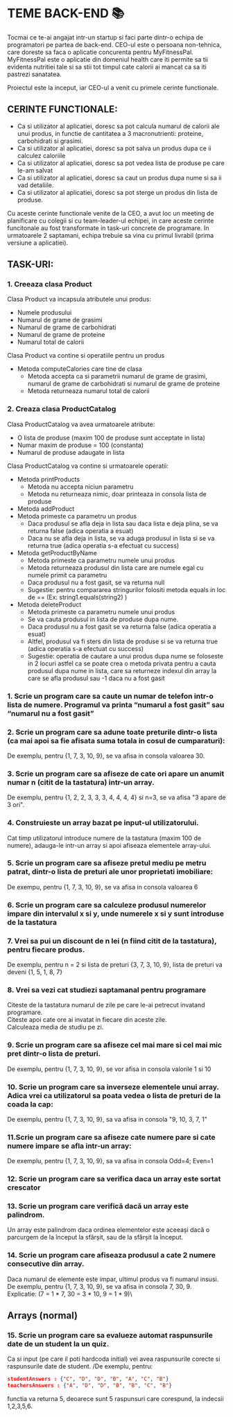 # TEME BACK-END 📚

Tocmai ce te-ai angajat intr-un startup si faci parte dintr-o echipa de programatori pe partea de back-end. CEO-ul este o persoana non-tehnica, care doreste sa faca o aplicatie concurenta pentru MyFitnessPal.
MyFitnessPal este o aplicatie din domeniul health care iti permite sa tii evidenta nutritiei tale si sa stii tot timpul cate calorii ai mancat ca sa iti pastrezi sanatatea.

Proiectul este la inceput, iar CEO-ul a venit cu primele cerinte functionale.


## CERINTE FUNCTIONALE:
* Ca si utilizator al aplicatiei, doresc sa pot calcula numarul de calorii ale unui produs, in functie de cantitatea a 3 macronutrienti: proteine, carbohidrati si grasimi.
* Ca si utilizator al aplicatiei, doresc sa pot salva un produs dupa ce ii calculez caloriile
* Ca si utilizator al aplicatiei, doresc sa pot vedea lista de produse pe care le-am salvat
* Ca si utilizator al aplicatiei, doresc sa caut un produs dupa nume si sa ii vad detaliile.
* Ca si utilizator al aplicatiei, doresc sa pot sterge un produs din lista de produse.

Cu aceste cerinte functionale venite de la CEO, a avut loc un meeting de planificare cu colegii si cu team-leader-ul echipei, in care aceste cerinte funcitonale au fost transformate in task-uri concrete de programare.
In urmatoarele 2 saptamani, echipa trebuie sa vina cu primul livrabil (prima versiune a aplicatiei).

## TASK-URI:

### 1. Creeaza clasa Product
Clasa Product va incapsula atributele unui produs:
* Numele produsului
* Numarul de grame de grasimi
* Numarul de grame de carbohidrati
* Numarul de grame de proteine
* Numarul total de calorii

Clasa Product va contine si operatiile pentru un produs
* Metoda computeCalories care tine de clasa 
  - Metoda accepta ca si parametrii numarul de grame de grasimi, numarul de grame de carbohidrati si numarul de grame de proteine
  - Metoda returneaza numarul total de calorii

### 2. Creaza clasa ProductCatalog
Clasa ProductCatalog va avea urmatoarele atribute:
* O lista de produse (maxim 100 de produse sunt acceptate in lista)
* Numar maxim de produse = 100 (constanta)
* Numarul de produse adaugate in lista

Clasa ProductCatalog va contine si urmatoarele operatii:
* Metoda printProducts
  - Metoda nu accepta niciun parametru
  - Metoda nu returneaza nimic, doar printeaza in consola lista de produse
* Metoda addProduct
* Metoda primeste ca parametru un produs
  - Daca produsul se afla deja in lista sau daca lista e deja plina,  se va returna false (adica operatia a esuat)
  - Daca nu se afla deja in lista, se va aduga produsul in lista si se va returna true (adica operatia s-a efectuat cu success)
* Metoda getProductByName
  - Metoda primeste ca parametru numele unui produs
  - Metoda returneaza produsul din lista care are numele egal cu numele primit ca parametru
  - Daca produsul nu a fost gasit, se va returna null
  - Sugestie: pentru compararea stringurilor folositi metoda equals in loc de == (Ex: string1.equals(string2) )
* Metoda deleteProduct
  - Metoda primeste ca parametru numele unui produs
  - Se va cauta produsul in lista de produse dupa nume.
  - Daca produsul nu a fost gasit se va returna  false (adica operatia a esuat)
  - Altfel, produsul va fi sters din lista de produse si se va returna true  (adica operatia s-a efectuat cu success)
  - Sugestie: operatia de cautare a unui produs dupa nume se foloseste in 2 locuri astfel ca se poate crea o metoda privata pentru a cauta produsul dupa nume in lista, care sa returneze indexul din array la care se afla produsul sau -1 daca nu a fost gasit 



### 1. Scrie un program care sa caute un numar de telefon intr-o lista de numere. Programul va printa “numarul a fost gasit” sau “numarul nu a fost gasit”

### 2. Scrie un program care sa adune toate preturile dintr-o lista (ca mai apoi sa fie afisata suma totala in cosul de cumparaturi):
De exemplu, pentru {1, 7, 3, 10, 9}, se va afisa in consola valoarea 30.

### 3. Scrie un program care sa afiseze de cate ori apare un anumit numar n (citit de la tastatura) intr-un array.
De exemplu, pentru {1, 2, 2, 3, 3, 3, 4, 4, 4, 4} si n=3, se va afisa "3 apare de 3 ori".

### 4. Construieste un array bazat pe input-ul utilizatorului.
Cat timp utilizatorul introduce numere de la tastatura (maxim 100 de numere), adauga-le intr-un array si apoi afiseaza elementele array-ului.

### 5. Scrie un program care sa afiseze pretul mediu pe metru patrat, dintr-o lista de preturi ale unor proprietati imobiliare:
De exempu, pentru {1, 7, 3, 10, 9}, se va afisa in consola valoarea 6

### 6. Scrie un program care sa calculeze produsul numerelor impare din intervalul x si y, unde numerele x si y sunt introduse de la tastatura

### 7. Vrei sa pui un discount de n lei (n fiind citit de la tastatura), pentru fiecare produs.
De exemplu, pentru n = 2 si lista de preturi {3, 7, 3, 10, 9}, lista de preturi va deveni {1, 5, 1, 8, 7}

### 8. Vrei sa vezi cat studiezi saptamanal pentru programare
Citeste de la tastatura numarul de zile pe care le-ai petrecut invatand programare.\
Citeste apoi cate ore ai invatat in fiecare din aceste zile.\
Calculeaza media de studiu pe zi.

### 9. Scrie un program care sa afiseze cel mai mare si cel mai mic pret dintr-o lista de preturi.
De exemplu, pentru {1, 7, 3, 10, 9}, se vor afisa in consola valorile 1 si 10

### 10. Scrie un program care sa inverseze elementele unui array. Adica vrei ca utilizatorul sa poata vedea o lista de preturi de la coada la cap: 
De exemplu, pentru {1, 7, 3, 10, 9}, sa va afisa in consola "9, 10, 3, 7, 1"

### 11.Scrie un program care sa afiseze cate numere pare si cate numere impare se afla intr-un array:
De exemplu, pentru {1, 7, 3, 10, 9}, sa va afisa in consola Odd=4; Even=1

### 12. Scrie un program care sa verifica daca un array este sortat crescator

### 13. Scrie un program care verifică dacă un array este palindrom.
Un array este palindrom daca ordinea elementelor este aceeași dacă o parcurgem de la început la sfârșit, sau de la sfârșit la început.

### 14. Scrie un program care afiseaza produsul a cate 2 numere consecutive din array. 
Daca numarul de elemente este impar, ultimul produs va fi numarul insusi.\
De exemplu, pentru {1, 7, 3, 10, 9}, se va afisa in consola 7, 30, 9.\
Explicatie: (7 = 1 * 7, 30 = 3 * 10, 9 = 1 * 9)\

## Arrays (normal)

### 15. Scrie un program care sa evalueze automat raspunsurile date de un student la un quiz.
Ca si input (pe care il poti hardcoda initial) vei avea raspunsurile corecte si raspunsurile date de student.
/De exemplu, pentru:
```json
studentAnswers : {"C", "D", "D", "B", "A", "C", "B"}
teachersAnswers : {"A", "D", "D", "B", "B", "C", "B"}
```
functia va returna 5, deoarece sunt 5 raspunsuri care corespund, la indecsii 1,2,3,5,6.
